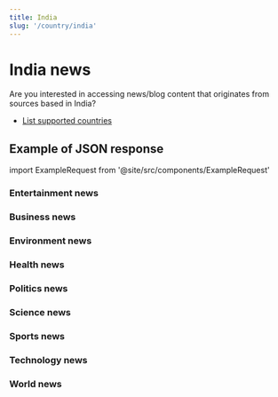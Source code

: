 ```yaml
---
title: India
slug: '/country/india'
---
```


# India news

Are you interested in accessing news/blog content that originates from sources based in India?

- [List supported countries](/get-articles/countries)

## Example of JSON response

import ExampleRequest from '@site/src/components/ExampleRequest'

### Entertainment news
<ExampleRequest url="https://apitube.io/v1/news/articles?limit=2&category=news/Arts_and_Entertainment&country=in"></ExampleRequest>

### Business news
<ExampleRequest url="https://apitube.io/v1/news/articles?limit=2&category=news/Business&country=in"></ExampleRequest>

### Environment news
<ExampleRequest url="https://apitube.io/v1/news/articles?limit=2&category=news/Environment&country=in"></ExampleRequest>

### Health news
<ExampleRequest url="https://apitube.io/v1/news/articles?limit=2&category=news/Health&country=in"></ExampleRequest>

### Politics news
<ExampleRequest url="https://apitube.io/v1/news/articles?limit=2&category=news/Politics&country=in"></ExampleRequest>

### Science news
<ExampleRequest url="https://apitube.io/v1/news/articles?limit=2&category=news/Science&country=in"></ExampleRequest>

### Sports news
<ExampleRequest url="https://apitube.io/v1/news/articles?limit=2&category=news/Sports&country=in"></ExampleRequest>

### Technology news
<ExampleRequest url="https://apitube.io/v1/news/articles?limit=2&category=news/Technology&country=in"></ExampleRequest>

### World news
<ExampleRequest url="https://apitube.io/v1/news/articles?limit=2&category=news/World&country=in"></ExampleRequest>
